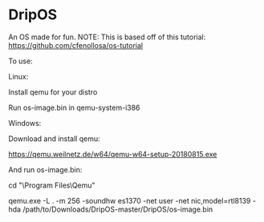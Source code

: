 # DripOS
An OS made for fun.
NOTE: This is based off of this tutorial: https://github.com/cfenollosa/os-tutorial


To use:

Linux:

Install qemu for your distro

Run os-image.bin in qemu-system-i386

Windows:

Download and install qemu:

https://qemu.weilnetz.de/w64/qemu-w64-setup-20180815.exe

And run os-image.bin:

cd "\Program Files\Qemu"

qemu.exe -L . -m 256 -soundhw es1370 -net user -net nic,model=rtl8139 -hda /path/to/Downloads/DripOS-master/DripOS/os-image.bin
